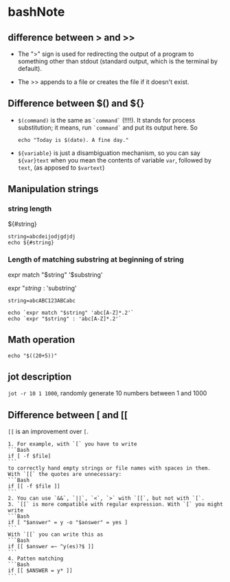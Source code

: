 # bashNote

## difference between > and >>
* The ">" sign is used for redirecting the output of a program to something other than stdout (standard output, which is the terminal by default).

* The >> appends to a file or creates the file if it doesn't exist.

## Difference between $() and ${}

* `$(command)` is the same as `` `command` `` (!!!!). It stands for process substitution; it means, run `` `command` `` and put its output here. So

    ```
    echo "Today is $(date). A fine day."
    ```
* `${variable}` is just a disambiguation mechanism, so you can say `${var}text` when you mean the contents of variable `var`, followed by `text`, (as apposed to `$vartext`)

## Manipulation strings

### string length

${#string}

```
string=abcdeijodjgdjdj
echo ${#string}

```

### Length of matching substring at beginning of string

expr match "$string" '$substring'

expr "$string : '$substring'

```
string=abcABC123ABCabc

echo `expr match "$string" 'abc[A-Z]*.2'`
echo `expr "$string" : 'abc[A-Z]*.2'`
```

## Math operation
`echo "$((20+5))"`

## jot description

`jot -r 10 1 1000`, randomly generate 10 numbers between 1 and 1000



## Difference between [ and [[

`[[` is an improvement over `[`. 

    1. For example, with `[` you have to write
    ```Bash
    if [ -f $file]
    ```
    to correctly hand empty strings or file names with spaces in them. With `[[` the quotes are unnecessary:
    ```Bash
    if [[ -f $file ]]
    ```
    2. You can use `&&`, `||`, `<`, `>` with `[[`, but not with `[`.
    3. `[[` is more compatible with regular expression. With `[` you might write
    ```Bash
    if [ "$answer" = y -o "$answer" = yes ]
    ```
    With `[[` you can write this as
    ```Bash
    if [[ $answer =~ ^y(es)?$ ]]
    ```
    4. Patten matching
    ```Bash
    if [[ $ANSWER = y* ]]
    ```
